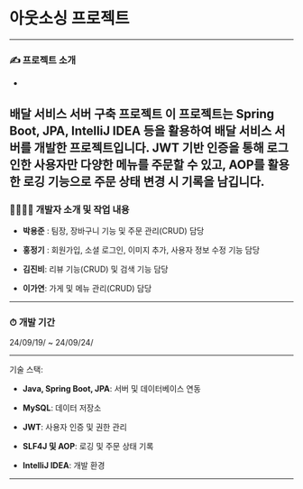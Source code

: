 # 아웃소싱 프로젝트
---
### ✍ 프로젝트 소개 
-
배달 서비스 서버 구축 프로젝트
이 프로젝트는 Spring Boot, JPA, IntelliJ IDEA 등을 활용하여 배달 서비스 서버를 개발한 프로젝트입니다. JWT 기반 인증을 통해 로그인한 사용자만 다양한 메뉴를 주문할 수 있고, AOP를 활용한 로깅 기능으로 주문 상태 변경 시 기록을 남깁니다.
---
### 👨‍👨‍👧‍👦 개발자 소개 및 작업 내용

+ **박용준** : 팀장, 장바구니 기능 및 주문 관리(CRUD) 담당

+ **홍정기** : 회원가입, 소셜 로그인, 이미지 추가, 사용자 정보 수정 기능 담당

+ **김진비**: 리뷰 기능(CRUD) 및 검색 기능 담당

+ **이가연**: 가게 및 메뉴 관리(CRUD) 담당
---
### ⏱ 개발 기간

24/09/19/ ~ 24/09/24/

---

기술 스택:

+ **Java, Spring Boot, JPA**: 서버 및 데이터베이스 연동

+ **MySQL**: 데이터 저장소

+ **JWT**: 사용자 인증 및 권한 관리

+ **SLF4J 및 AOP**: 로깅 및 주문 상태 기록

+ **IntelliJ IDEA**: 개발 환경

---
